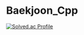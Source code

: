 # Baekjoon_Cpp
[![Solved.ac Profile](http://mazassumnida.wtf/api/v2/generate_badge?boj=yongwoo1)](https://solved.ac/yongwoo1/)
